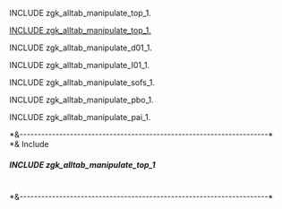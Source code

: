 
INCLUDE zgk_alltab_manipulate_top_1.

<a href="#top1">INCLUDE zgk_alltab_manipulate_top_1.</a>

INCLUDE zgk_alltab_manipulate_d01_1.

INCLUDE zgk_alltab_manipulate_I01_1.

INCLUDE zgk_alltab_manipulate_sofs_1.

INCLUDE zgk_alltab_manipulate_pbo_1.

INCLUDE zgk_alltab_manipulate_pai_1.


<div>
*&---------------------------------------------------------------------*  <br>
*& Include      <h5 id="top1">INCLUDE zgk_alltab_manipulate_top_1</h5> <br>     
*&---------------------------------------------------------------------*  <br>
</div>

